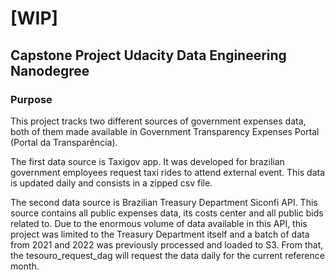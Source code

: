 # [WIP]

## Capstone Project Udacity Data Engineering Nanodegree
### Purpose

This project tracks two different sources of government expenses data, both of them made available in Government Transparency Expenses Portal (Portal da Transparência). 

The first data source is Taxigov app. It was developed for brazilian government employees request taxi rides to attend external event. This data is updated daily and consists in a zipped csv file.

The second data source is Brazilian Treasury Department Siconfi API. This source contains all public expenses data, its costs center and all public bids related to. Due to the enormous volume of data available in this API, this project was limited to the Treasury Department itself and a batch of data from 2021 and 2022 was previously processed and loaded to S3. From that, the tesouro_request_dag will request the data daily for the current reference month.
